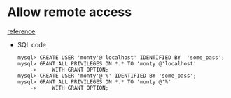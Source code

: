 # Allow remote access

[reference](https://stackoverflow.com/questions/1559955/host-xxx-xx-xxx-xxx-is-not-allowed-to-connect-to-this-mysql-server)

- SQL code

      mysql> CREATE USER 'monty'@'localhost' IDENTIFIED BY  'some_pass';
      mysql> GRANT ALL PRIVILEGES ON *.* TO 'monty'@'localhost'
          ->     WITH GRANT OPTION;
      mysql> CREATE USER 'monty'@'%' IDENTIFIED BY 'some_pass';
      mysql> GRANT ALL PRIVILEGES ON *.* TO 'monty'@'%'
          ->     WITH GRANT OPTION;
